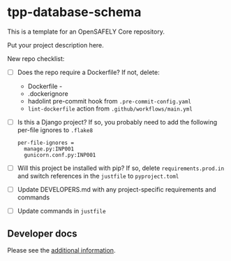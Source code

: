 # tpp-database-schema

This is a template for an OpenSAFELY Core repository.

Put your project description here.

New repo checklist:
- [ ] Does the repo require a Dockerfile?
  If not, delete:
  - Dockerfile -
  - .dockerignore
  - hadolint pre-commit hook from `.pre-commit-config.yaml`
  - `lint-dockerfile` action from `.github/workflows/main.yml`
- [ ] Is this a Django project?
  If so, you probably need to add the following per-file ignores to `.flake8`
  ```
  per-file-ignores =
    manage.py:INP001
    gunicorn.conf.py:INP001
  ```
- [ ] Will this project be installed with pip?
  If so, delete `requirements.prod.in` and switch references in the `justfile` to `pyproject.toml`
- [ ] Update DEVELOPERS.md with any project-specific requirements and commands
- [ ] Update commands in `justfile`


## Developer docs

Please see the [additional information](DEVELOPERS.md).

